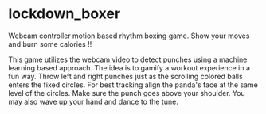 # lockdown_boxer
Webcam controller motion based rhythm boxing game. Show your moves and burn some calories !!

This game utilizes the webcam video to detect punches using a machine learning based approach. The idea is to gamify a workout experience in a fun way. Throw left and right punches just as the scrolling colored balls enters the fixed circles. For best tracking align the panda's face at the same level of the circles. Make sure the punch goes above your shoulder. You may also wave up your hand and dance to the tune.
